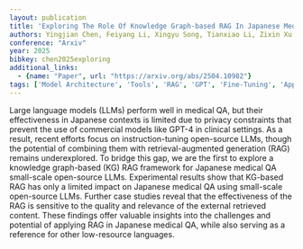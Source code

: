 ```yaml
---
layout: publication
title: 'Exploring The Role Of Knowledge Graph-based RAG In Japanese Medical Question Answering With Small-scale Llms'
authors: Yingjian Chen, Feiyang Li, Xingyu Song, Tianxiao Li, Zixin Xu, Xiujie Chen, Issey Sukeda, Irene Li
conference: "Arxiv"
year: 2025
bibkey: chen2025exploring
additional_links:
  - {name: "Paper", url: "https://arxiv.org/abs/2504.10982"}
tags: ['Model Architecture', 'Tools', 'RAG', 'GPT', 'Fine-Tuning', 'Applications']
---
```

Large language models (LLMs) perform well in medical QA, but their
effectiveness in Japanese contexts is limited due to privacy constraints that
prevent the use of commercial models like GPT-4 in clinical settings. As a
result, recent efforts focus on instruction-tuning open-source LLMs, though the
potential of combining them with retrieval-augmented generation (RAG) remains
underexplored. To bridge this gap, we are the first to explore a knowledge
graph-based (KG) RAG framework for Japanese medical QA small-scale open-source
LLMs. Experimental results show that KG-based RAG has only a limited impact on
Japanese medical QA using small-scale open-source LLMs. Further case studies
reveal that the effectiveness of the RAG is sensitive to the quality and
relevance of the external retrieved content. These findings offer valuable
insights into the challenges and potential of applying RAG in Japanese medical
QA, while also serving as a reference for other low-resource languages.
